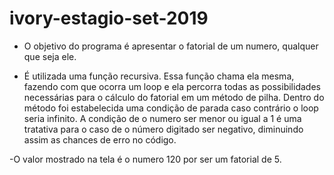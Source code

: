 # ivory-estagio-set-2019

- O objetivo do programa é apresentar o fatorial de um numero, qualquer que seja ele. 

- É utilizada uma função recursiva. Essa função chama ela mesma, fazendo com que ocorra um loop e ela percorra todas as possibilidades necessárias para o cálculo do fatorial em um método de pilha. Dentro do método foi estabelecida uma condição de parada caso contrário o loop seria infinito. A condição de o numero ser menor ou igual a 1 é uma tratativa para o caso de o número digitado ser negativo, diminuindo assim as chances de erro no código.

-O valor mostrado na tela é o numero 120 por ser um fatorial de 5.
